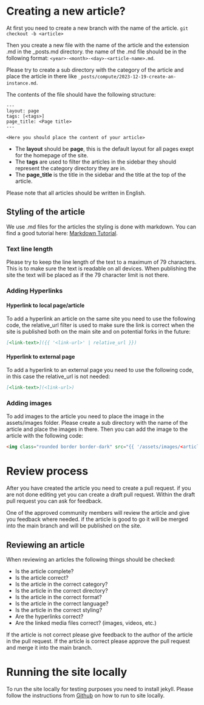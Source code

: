 # Creating a new article?
At first you need to create a new branch with the name of the article.
`git checkout -b <article>`

Then you create a new file with the name of the article and the extension .md
in the _posts.md directory. the name of the .md file should be in the following
 format: `<year>-<month>-<day>-<article-name>.md`.  

Please try to create a sub directory with the category of the article and place
 the article in there like `_posts/compute/2023-12-19-create-an-instance.md`.  

The contents of the file should have the following structure:

```
---
layout: page
tags: [<tags>]
page_title: <Page title>
---

<Here you should place the content of your article>
```
- The **layout** should be **page**, this is the default layout for all pages
exept for the homepage of the site.
- The **tags** are used to filter the articles in the sidebar they should
represent the category directory they are in.
- The **page_title** is the title in the sidebar and the title at the top of
the article.  

Please note that all articles should be written in English.

## Styling of the article
We use .md files for the articles the styling is done with markdown.
You can find a good tutorial here:
[Markdown Tutorial](https://guides.github.com/features/mastering-markdown/).

### Text line length
Please try to keep the line length of the text to a maximum of 79 characters.
This is to make sure the text is readable on all devices. When publishing the
site the text will be placed as if the 79 character limit is not there.


### Adding Hyperlinks
#### Hyperlink to local page/article
To add a hyperlink an article on the same site you need to use the following
code, the relative_url filter is used
to make sure the link is correct when the site is published both on the main
site and on potential forks in the future:
```markdown
[<link-text>]({{ '<link-url>' | relative_url }})
```

#### Hyperlink to external page
To add a hyperlink to an external page you need to use the following code, in
this case the relative_url is not needed:
```markdown
[<link-text>](<link-url>)
```


### Adding images
To add images to the article you need to place the image in the assets/images
folder.
Please create a sub directory with the name of the article and place the images
in there.
Then you can add the image to the article with the following code:
```markdown
<img class="rounded border border-dark" src="{{ '/assets/images/<article-name>/<image-name>' | relative_url }}" width="auto" height="400" />
```

# Review process
After you have created the article you need to create a pull request. if you
are not done editing yet you can create a draft pull request. Within the draft
pull request you can ask for feedback.

One of the approved community members will review the article and give you
feedback where needed. if the article is good to go it will be merged into
the main branch and will be published on the site.

## Reviewing an article
When reviewing an articles the following things should be checked:
- Is the article complete?
- Is the article correct?
- Is the article in the correct category?
- Is the article in the correct directory?
- Is the article in the correct format?
- Is the article in the correct language?
- Is the article in the correct styling?
- Are the hyperlinks correct?
- Are the linked media files correct? (images, videos, etc.)

If the article is not correct please give feedback to the author of the article
in the pull request.
If the article is correct please approve the pull request and merge it into the
main branch.

# Running the site locally
To run the site locally for testing purposes you need to install jekyll.
Please follow the instructions from
[Github](https://docs.github.com/en/pages/setting-up-a-github-pages-site-with-jekyll/testing-your-github-pages-site-locally-with-jekyll)
on how to run to site locally.